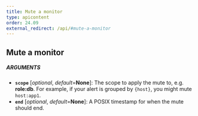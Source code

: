 ```yaml
---
title: Mute a monitor
type: apicontent
order: 24.09
external_redirect: /api/#mute-a-monitor
---
```


## Mute a monitor

##### ARGUMENTS
* **`scope`** [*optional*, *default*=**None**]:
    The scope to apply the mute to, e.g. **role:db**.
    For example, if your alert is grouped by `{host}`, you might mute `host:app1`.
* **`end`** [*optional*, *default*=**None**]:
    A POSIX timestamp for when the mute should end.
